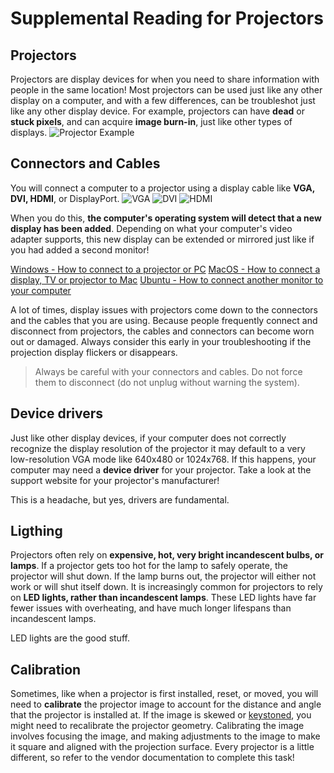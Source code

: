 # Supplemental Reading for Projectors

## Projectors
Projectors are display devices for when you need to share information with people in the same location! Most projectors can be used just like any other display on a computer, and with a few differences, can be troubleshot just like any other display device. For example, projectors can have **dead** or **stuck pixels**, and can acquire **image burn-in**, just like other types of displays.
![Projector Example](https://5.imimg.com/data5/TC/UO/MY-1882190/lcd-projector-screen-event-rental-gurgaon-1000x1000.jpg)

## Connectors and Cables
You will connect a computer to a projector using a display cable like **VGA, DVI, HDMI**, or DisplayPort.
![VGA](https://www.otec.com.uy/imgs/productos/_original_12690.jpg)
![DVI](https://i.ebayimg.com/images/g/Lh4AAOSw1CBbuu0i/s-l1600.jpg)
![HDMI](https://www.miamishop.com.uy/imgs/productos/productos35_32116.jpg)

When you do this, **the computer's operating system will detect that a new display has been added**. Depending on what your computer's video adapter supports, this new display can be extended or mirrored just like if you had added a second monitor!

[Windows - How to connect to a projector or PC](https://support.microsoft.com/es-es/windows/conectarse-a-un-proyector-o-equipo-7e170c39-58dc-c866-7d55-be2372632892)
[MacOS - How to connect a display, TV or projector to Mac](https://support.apple.com/es-es/guide/mac-help/mchl5fdd37ce/mac)
[Ubuntu - How to connect another monitor to your computer](https://help.ubuntu.com/stable/ubuntu-help/display-dual-monitors.html)

A lot of times, display issues with projectors come down to the connectors and the cables that you are using. Because people frequently connect and disconnect from projectors, the cables and connectors can become worn out or damaged. Always consider this early in your troubleshooting if the projection display flickers or disappears.

>Always be careful with your connectors and cables. Do not force them to disconnect (do not unplug without warning the system).

## Device drivers

Just like other display devices, if your computer does not correctly recognize the display resolution of the projector it may default to a very low-resolution VGA mode like 640x480 or 1024x768. If this happens, your computer may need a **device driver** for your projector. Take a look at the support website for your projector's manufacturer!

This is a headache, but yes, drivers are fundamental.

## Ligthing

Projectors often rely on **expensive, hot, very bright incandescent bulbs, or lamps**. If a projector gets too hot for the lamp to safely operate, the projector will shut down. If the lamp burns out, the projector will either not work or will shut itself down. It is increasingly common for projectors to rely on **LED lights, rather than incandescent lamps**. These LED lights have far fewer issues with overheating, and have much longer lifespans than incandescent lamps.

LED lights are the good stuff.

## Calibration

Sometimes, like when a projector is first installed, reset, or moved, you will need to **calibrate** the projector image to account for the distance and angle that the projector is installed at. If the image is skewed or [keystoned](https://en.wikipedia.org/wiki/Keystone_effect), you might need to recalibrate the projector geometry. Calibrating the image involves focusing the image, and making adjustments to the image to make it square and aligned with the projection surface. Every projector is a little different, so refer to the vendor documentation to complete this task!